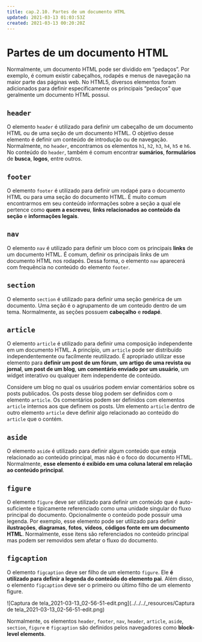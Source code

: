```yaml
---
title: cap.2.10. Partes de um documento HTML
updated: 2021-03-13 01:03:53Z
created: 2021-03-13 00:20:20Z
---
```


# Partes de um documento HTML

Normalmente, um documento HTML pode ser dividido em “pedaços”. Por exemplo, é comum existir cabeçalhos, rodapés e menus de navegação na maior parte das páginas web. No HTML5, diversos elementos foram adicionados para definir especificamente os principais “pedaços” que geralmente um documento HTML possui.

## `header`

O elemento `header` é utilizado para definir um cabeçalho de um documento HTML ou de uma seção de um documento HTML. O objetivo desse elemento é definir um conteúdo de introdução ou de navegação. Normalmente, no `header`, encontramos os elementos `h1`, `h2`, `h3`, `h4`, `h5` e `h6`. No conteúdo do `header`, também é comum encontrar **sumários**, **formulários** de **busca**, **logos**, entre outros.

## `footer`

O elemento `footer` é utilizado para definir um rodapé para o documento HTML ou para uma seção do documento HTML. É muito comum encontrarmos em seu conteúdo informações sobre a seção a qual ele pertence como **quem a escreveu**, **links relacionados ao conteúdo da seção** e **informações legais**.

## `nav`

O elemento `nav` é utilizado para definir um bloco com os principais **links** de um documento HTML. É comum, definir os principais links de um documento HTML nos rodapés. Dessa forma, o elemento `nav` aparecerá com frequência no conteúdo do elemento `footer`.

## `section`

O elemento `section` é utilizado para definir uma seção genérica de um documento. Uma seção é o agrupamento de um conteúdo dentro de um tema. Normalmente, as seções possuem **cabeçalho** e **rodapé**.

## `article`

O elemento `article` é utilizado para definir uma composição independente em um documento HTML. A princípio, um `article` pode ser distribuído independentemente ou facilmente reutilizado. É apropriado utilizar esse elemento para **definir um post de um fórum**, **um artigo de uma revista ou jornal**, **um post de um blog**, **um comentário enviado por um usuário**, um widget interativo ou qualquer item independente de conteúdo.

Considere um blog no qual os usuários podem enviar comentários sobre os posts publicados. Os posts desse blog podem ser definidos com o elemento `article`. Os comentários podem ser definidos com elementos `article` internos aos que definem os posts. Um elemento `article` dentro de outro elemento `article` deve definir algo relacionado ao conteúdo do `article` que o contém.

## `aside`

O elemento `aside` é utilizado para definir algum conteúdo que esteja relacionado ao conteúdo principal, mas não é o foco do documento HTML. Normalmente, **esse elemento é exibido em uma coluna lateral em relação ao conteúdo principal**.

## `figure`

O elemento `figure` deve ser utilizado para definir um conteúdo que é auto-suficiente e tipicamente referenciado como uma unidade singular do fluxo principal do documento. Opcionalmente o conteúdo pode possuir uma legenda. Por exemplo, esse elemento pode ser utilizado para definir **ilustrações**, **diagramas**, **fotos**, **vídeos**, **códigos fonte em um documento HTML**. Normalmente, esse itens são referenciados no conteúdo principal mas podem ser removidos sem afetar o fluxo do documento.

## `figcaption`

O elemento `figcaption` deve ser filho de um elemento `figure`. Ele **é utilizado para definir a legenda do conteúdo do elemento pai**. Além disso, o elemento `figcaption` deve ser o primeiro ou último filho de um elemento figure.

![Captura de tela_2021-03-13_02-56-51-edit.png](../../../_resources/Captura de tela_2021-03-13_02-56-51-edit.png)

Normalmente, os elementos `header`, `footer`, `nav`, `header`, `article`, `aside`, `section`, `figure` e `figcaption` são definidos pelos navegadores como **block-level elements**.